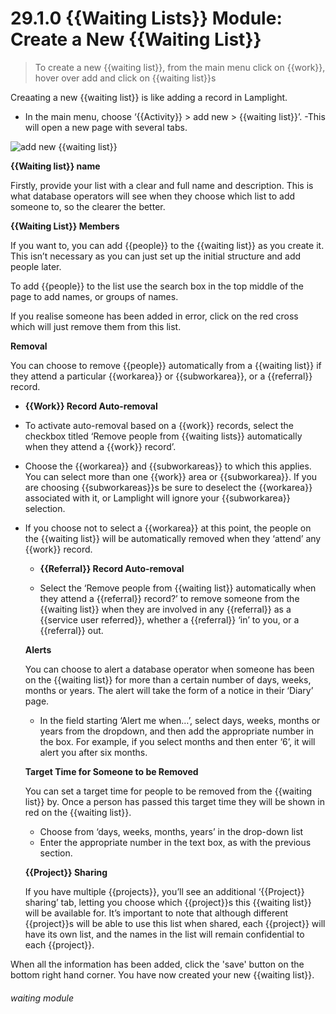 # 29.1.0    {{Waiting Lists}} Module: Create a New {{Waiting List}}

> To create a new {{waiting list}}, from the main menu click on {{work}}, hover over add and click on {{waiting list}}s 

Creaating a new {{waiting list}} is like adding a record in Lamplight.

- In the main menu, choose ‘{{Activity}} > add new > {{waiting list}}’. 
 -This will open a new page with several tabs. 

![add new {{waiting list}}](227a.png)

   **{{Waiting list}} name**
  
   Firstly, provide your list with a clear and full name and description. This is what database operators will see when they choose which list to add someone to, so the clearer the better.
   
   **{{Waiting List}} Members**
   
  If you want to, you can add {{people}} to the {{waiting list}} as you create it. This isn’t necessary as you can just set up the initial structure and add people later.
  
  To add {{people}} to the list use the search box in the top middle of the page to add names, or groups of names.
  
  If you realise someone has been added in error, click on the red cross which will just remove them from this list. 

   **Removal**
   
   You can choose to remove {{people}} automatically from a {{waiting list}} if they attend a particular {{workarea}} or {{subworkarea}}, or a {{referral}} record. 

   - **{{Work}} Record Auto-removal**
   
   - To activate auto-removal based on a {{work}} records, select the checkbox titled ‘Remove people from {{waiting lists}} automatically when they attend a {{work}} record’. 
   - Choose the {{workarea}} and {{subworkareas}} to which this applies. You can select more than one {{work}} area or {{subworkarea}}. If you are choosing {{subworkareas}}s be sure to deselect the {{workarea}} associated with it, or Lamplight will ignore your {{subworkarea}} selection.
- If you choose not to select a {{workarea}} at this point, the people on the {{waiting list}} will be automatically removed when they ‘attend’ any {{work}} record.

   - **{{Referral}} Record Auto-removal**
   
   - Select the ‘Remove people from {{waiting list}} automatically when they attend a {{referral}} record?’ to remove someone from the {{waiting list}} when they are involved in any {{referral}} as a {{service user referred}}, whether a {{referral}} ‘in’ to you, or a {{referral}} out. 

   **Alerts**
   
   You can choose to alert a database operator when someone has been on the {{waiting list}} for more than a certain number of days, weeks, months or years. The alert will take the form of a notice in their ‘Diary’ page.
   
   - In the field starting ‘Alert me when…’, select days, weeks, months or years from the dropdown, and then add the appropriate number in the box. For example, if you select months and then enter ‘6’, it will alert you after six months.

   **Target Time for Someone to be Removed**

   You can set a target time for people to be removed from the {{waiting list}} by. Once a person has passed this target time they will be shown in red on the {{waiting list}}. 
   - Choose from ‘days, weeks, months, years’ in the drop-down list
   - Enter the appropriate number in the text box, as with the previous section.
 
    **{{Project}} Sharing**
 
   If you have multiple {{projects}}, you’ll see an additional ‘{{Project}} sharing’ tab, letting you choose which {{project}}s this {{waiting list}} will be available for. It’s important to note that although different {{project}}s will be able to use this list when shared, each {{project}} will have its own list, and the names in the list will remain confidential to each {{project}}.
   
   
 When all the information has been added, click the 'save' button on the bottom right hand corner. You have now created your new {{waiting list}}.


###### waiting module

